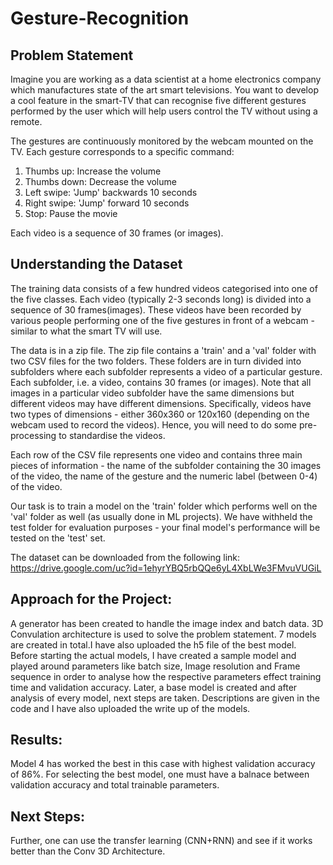 # Gesture-Recognition


## Problem Statement
Imagine you are working as a data scientist at a home electronics company which manufactures state of the art smart televisions. You want to develop a cool feature in the smart-TV that can recognise five different gestures performed by the user which will help users control the TV without using a remote.

The gestures are continuously monitored by the webcam mounted on the TV. Each gesture corresponds to a specific command:

1. Thumbs up:  Increase the volume
2. Thumbs down: Decrease the volume
3. Left swipe: 'Jump' backwards 10 seconds
4. Right swipe: 'Jump' forward 10 seconds  
5. Stop: Pause the movie

Each video is a sequence of 30 frames (or images).

## Understanding the Dataset
The training data consists of a few hundred videos categorised into one of the five classes. Each video (typically 2-3 seconds long) is divided into a sequence of 30 frames(images). These videos have been recorded by various people performing one of the five gestures in front of a webcam - similar to what the smart TV will use.

The data is in a zip file. The zip file contains a 'train' and a 'val' folder with two CSV files for the two folders. These folders are in turn divided into subfolders where each subfolder represents a video of a particular gesture. Each subfolder, i.e. a video, contains 30 frames (or images). Note that all images in a particular video subfolder have the same dimensions but different videos may have different dimensions. Specifically, videos have two types of dimensions - either 360x360 or 120x160 (depending on the webcam used to record the videos). Hence, you will need to do some pre-processing to standardise the videos. 

Each row of the CSV file represents one video and contains three main pieces of information - the name of the subfolder containing the 30 images of the video, the name of the gesture and the numeric label (between 0-4) of the video.

Our task is to train a model on the 'train' folder which performs well on the 'val' folder as well (as usually done in ML projects). We have withheld the test folder for evaluation purposes - your final model's performance will be tested on the 'test' set.

The dataset can be downloaded from the following link:
https://drive.google.com/uc?id=1ehyrYBQ5rbQQe6yL4XbLWe3FMvuVUGiL

## Approach for the Project:
A generator has been created to handle the image index and batch data. 
3D Convulation architecture is used to solve the problem statement. 
7 models are created in total.I have also uploaded the h5 file of the best model. 
Before starting the actual models, I have created a sample model and played around parameters like batch size, Image resolution and Frame sequence in order to analyse how the respective parameters effect training time and validation accuracy. 
Later, a base model is created and after analysis of every model, next steps are taken. 
Descriptions are given in the code and I have also uploaded the write up of the models. 

## Results:
Model 4 has worked the best in this case with highest validation accuracy of 86%. 
For selecting the best model, one must have a balnace between validation accuracy and total trainable parameters. 

## Next Steps:
Further, one can use the transfer learning (CNN+RNN) and see if it works better than the Conv 3D Architecture. 



